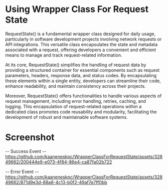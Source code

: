 # Using Wrapper Class For Request State

RequestState() is a fundamental wrapper class designed for daily usage, particularly in software development projects involving network requests or API integrations. This versatile class encapsulates the state and metadata associated with a request, offering developers a convenient and efficient means to manage and track request-related information.

At its core, RequestState() simplifies the handling of request data by providing a structured container for essential components such as request parameters, headers, response data, and status codes. By encapsulating these elements within a single entity, developers can streamline their code, enhance readability, and maintain consistency across their projects.

Moreover, RequestState() offers functionalities to handle various aspects of request management, including error handling, retries, caching, and logging. This encapsulation of request-related operations within a dedicated class promotes code reusability and modularity, facilitating the development of robust and maintainable software systems.

# Screenshot 

-- Success Event --
https://github.com/kaaneneskpc/WrapperClassForRequestState/assets/32849662/200444e9-e073-4f84-86e4-ca87fa02b722

-- Error Event -- 
https://github.com/kaaneneskpc/WrapperClassForRequestState/assets/32849662/871d9e3d-88a8-4c13-b0f2-49af7e7ff0bb


